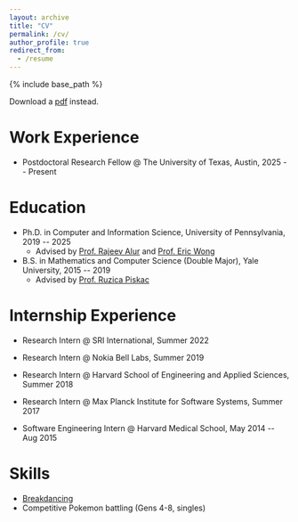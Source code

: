 ```yaml
---
layout: archive
title: "CV"
permalink: /cv/
author_profile: true
redirect_from:
  - /resume
---
```


{% include base_path %}

Download a [pdf](/files/antonxue_cv.pdf) instead.

Work Experience
======
* Postdoctoral Research Fellow @ The University of Texas, Austin, 2025 -- Present


Education
======
* Ph.D. in Computer and Information Science, University of Pennsylvania, 2019 -- 2025
    - Advised by [Prof. Rajeev Alur](https://www.cis.upenn.edu/~alur/) and [Prof. Eric Wong](https://riceric22.github.io/)
* B.S. in Mathematics and Computer Science (Double Major), Yale University, 2015 -- 2019
    - Advised by [Prof. Ruzica Piskac](https://www.cs.yale.edu/homes/piskac/)

Internship Experience
======
* Research Intern @ SRI International, Summer 2022

* Research Intern @ Nokia Bell Labs, Summer 2019

* Research Intern @ Harvard School of Engineering and Applied Sciences, Summer 2018

* Research Intern @ Max Planck Institute for Software Systems, Summer 2017

* Software Engineering Intern @ Harvard Medical School, May 2014 -- Aug 2015

Skills
======
* [Breakdancing](https://youtu.be/iZSTERHl8CE?si=etiAmncxQwGWP0ik)
* Competitive Pokemon battling (Gens 4-8, singles)

